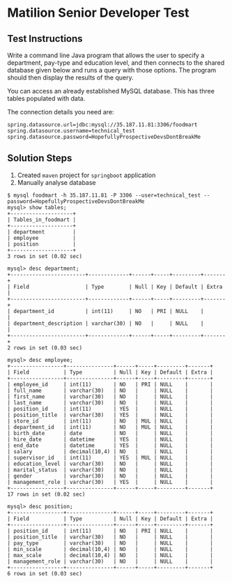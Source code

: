 # Matilion Senior Developer Test

## Test Instructions

Write a command line Java program that allows the user to specify a department, pay-type and education level, and then connects to the shared database given below and runs a query with those options. The program should then display the results of the query.

You can access an already established MySQL database. This has three tables populated with data.

The connection details you need are:

```
spring.datasource.url=jdbc:mysql://35.187.11.81:3306/foodmart
spring.datasource.username=technical_test
spring.datasource.password=HopefullyProspectiveDevsDontBreakMe
```

## Solution Steps

1. Created `maven` project for `springboot` application
1. Manually analyse database

```
$ mysql foodmart -h 35.187.11.81 -P 3306 --user=technical_test --password=HopefullyProspectiveDevsDontBreakMe
mysql> show tables;
+--------------------+
| Tables_in_foodmart |
+--------------------+
| department         |
| employee           |
| position           |
+--------------------+
3 rows in set (0.02 sec)

mysql> desc department;
+------------------------+-------------+------+-----+---------+-------+
| Field                  | Type        | Null | Key | Default | Extra |
+------------------------+-------------+------+-----+---------+-------+
| department_id          | int(11)     | NO   | PRI | NULL    |       |
| department_description | varchar(30) | NO   |     | NULL    |       |
+------------------------+-------------+------+-----+---------+-------+
2 rows in set (0.03 sec)

mysql> desc employee;
+-----------------+---------------+------+-----+---------+-------+
| Field           | Type          | Null | Key | Default | Extra |
+-----------------+---------------+------+-----+---------+-------+
| employee_id     | int(11)       | NO   | PRI | NULL    |       |
| full_name       | varchar(30)   | NO   |     | NULL    |       |
| first_name      | varchar(30)   | NO   |     | NULL    |       |
| last_name       | varchar(30)   | NO   |     | NULL    |       |
| position_id     | int(11)       | YES  |     | NULL    |       |
| position_title  | varchar(30)   | YES  |     | NULL    |       |
| store_id        | int(11)       | NO   | MUL | NULL    |       |
| department_id   | int(11)       | NO   | MUL | NULL    |       |
| birth_date      | date          | NO   |     | NULL    |       |
| hire_date       | datetime      | YES  |     | NULL    |       |
| end_date        | datetime      | YES  |     | NULL    |       |
| salary          | decimal(10,4) | NO   |     | NULL    |       |
| supervisor_id   | int(11)       | YES  | MUL | NULL    |       |
| education_level | varchar(30)   | NO   |     | NULL    |       |
| marital_status  | varchar(30)   | NO   |     | NULL    |       |
| gender          | varchar(30)   | NO   |     | NULL    |       |
| management_role | varchar(30)   | YES  |     | NULL    |       |
+-----------------+---------------+------+-----+---------+-------+
17 rows in set (0.02 sec)

mysql> desc position;
+-----------------+---------------+------+-----+---------+-------+
| Field           | Type          | Null | Key | Default | Extra |
+-----------------+---------------+------+-----+---------+-------+
| position_id     | int(11)       | NO   | PRI | NULL    |       |
| position_title  | varchar(30)   | NO   |     | NULL    |       |
| pay_type        | varchar(30)   | NO   |     | NULL    |       |
| min_scale       | decimal(10,4) | NO   |     | NULL    |       |
| max_scale       | decimal(10,4) | NO   |     | NULL    |       |
| management_role | varchar(30)   | NO   |     | NULL    |       |
+-----------------+---------------+------+-----+---------+-------+
6 rows in set (0.03 sec)
```
